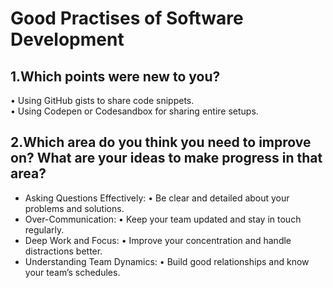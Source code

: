 # Good Practises of Software Development

## 1.Which points were new to you?

• Using GitHub gists to share code snippets.  
• Using Codepen or Codesandbox for sharing entire setups.

## 2.Which area do you think you need to improve on? What are your ideas to make progress in that area?
- Asking Questions Effectively:
• Be clear and detailed about your problems and solutions.
- Over-Communication:
• Keep your team updated and stay in touch regularly.
- Deep Work and Focus:
• Improve your concentration and handle distractions better.
- Understanding Team Dynamics:
• Build good relationships and know your team’s schedules.
